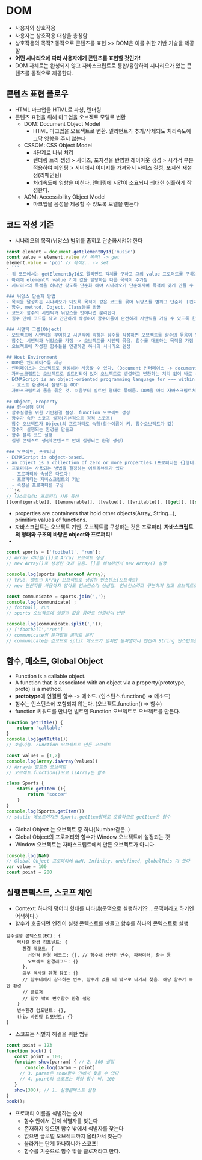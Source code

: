 # DOM
- 사용자와 상호작용
- 사용자는 상호작용 대상을 총칭함
- 상호작용의 목적? 동적으로 콘텐츠를 표현 >> DOM은 이를 위한 기반 기술을 제공함
- **어떤 시나리오에 따라 사용자에게 콘텐츠를 표현할 것인가!**
- DOM 자체로는 완성되지 않고 자바스크립트로 통합/융합하여 시나리오가 있는 콘텐츠를 동적으로 제공한다.

## 콘텐츠 표현 플로우
- HTML 마크업을 HTML로 파싱, 렌더링
- 콘텐츠 표현을 위해 마크업을 오브젝트 모델로 변환
  - DOM: Document Object Model
    - HTML 마크업을 오브젝트로 변환. 엘리먼트가 추가/삭제되도 처리속도에 그닥 영향을 주지 않는다
  - CSSOM: CSS Object Model
    - 4단계로 나눠 처리
    - 렌더링 트리 생성 > 사이즈, 포지션을 반영한 레이아웃 생성 > 시각적 부분 적용하여 페인팅 > 서버에서 이미지를 가져와서 사이즈 결정, 포지션 재설정(리페인팅)
    - 처리속도에 영향을 미친다. 렌더링에 시간이 소요되니 최대한 심플하게 작성한다.
  - AOM: Accessibility Object Model
    - 마크업을 음성을 제공할 수 있도록 모델을 만든다
  
## 코드 작성 기준
- 시나리오의 목적(뉘앙스) 범위를 좁히고 단순화시켜야 한다
```js
const element = document.getElementById('music')
const value = element.value // 목적! -> get
element.value = 'pop' // 목적2.. -> set
- ```
- 위 코드에서는 getElementById로 엘리먼트 객체를 구하고 그의 value 프로퍼트를 구하는 목적인 코드
- 아래에 element의 value 키에 값을 할당하는 다른 목적이 추가됨
- 시나리오의 목적을 하나만 갖도록 단순화 해야 시나리오가 단순해지며 목적에 맞게 만들 수 있다.(예. getter, setter)

### 뉘앙스 단순화 방법
- 목적을 달성하는 시나리오가 되도록 목적이 같은 코드를 묶어 뉘앙스를 범위고 단순화 ㅣ킨다
- 함수, method, Object, Class등을 활용
- 코드가 함수의 시맨틱과 뉘앙스를 벗어나면 분리한다.
- 힘수 안에 코드를 작고 간단하게 작성하여 함수이름이 완전하게 시맨틱을 가질 수 있도록 한다. 코드 전체가 목적을 달성하는 하나의 시나리오가 되도록!

### 시맨틱 그룹(Object)
- 오브젝트에 시맨틱을 부여하고 시맨틱에 속하는 함수를 작성하면 오브젝트를 함수의 묶음이 됨
- 함수는 시맨틱과 뉘앙스를 가짐 -> 오브젝트를 시맨틱 묶음. 함수를 대표하는 목적을 가짐
- 오브젝트에 작성한 함수들을 연결하면 하나의 시나리오 완성

## Host Environment
- DOM은 인터페이스를 제공
- 인터페이스는 오브젝트로 생성해야 사용할 수 있다. (Document 인터페이스 -> document.getElementById())
- 자바스크립트는 오브젝트로 빌트인되어 있어 오브젝트로 생성하고 변환하는 처리 없이 바로 사용할 수 있다.
- ECMAScript is an object-oriented programming language for ~~~ within a host environment.
  - 호스트 환경에서 실행되는 OOP
- 자바스크립트와 돔을 묶은 것. 처음부터 빌트인 형태로 묶어둠. DOM을 마치 자바스크립트처럼 사용할 수 있다

## Object, Property
### 함수실행 단계
- 함수실행을 위한 기반환결 설정. function 오브젝트 생성
- 함수가 속한 스코프 설정(기본적으로 정적 스코프)
- 함수 오브젝트가 Object의 프로퍼티로 속함(함수이름이 키, 함수오브젝트가 값)
- 함수가 실행되는 환경을 만들고
- 함수 블록 코드 실행
- 실행 콘텍스트 생성(콘텐스트 안에 실행되는 환경 생성)

### 오브젝트, 프로퍼티
- ECMAScript is object-based.
- an object is a collection of zero or more properties.(프로퍼티는 {}형태. 키밸류 한쌍을 가짐. {key:value})
- 프로퍼티는 사용되는 방법을 결정하는 어트리뷰트가 있다
  - 프로퍼티와 속성은 다르다!
  - 프로퍼티는 자바스크립트의 기반
  - 속성은 프로퍼티를 구성
```js
// 디스크립터: 프로퍼티 사용 특성
[[configurable]], [[enumerable]], [[value]], [[writable]], [[get]], [[set]]
  ```
- properties are containers that hold other objects(Array, String...), primitive values of functions.
- 자바스크립트는 오브젝트 기반. 오브젝트를 구성하는 것은 프로퍼티. **자바스크립트의 형태와 구조의 바탕은 object와 프로퍼티!**
- 
```js
const sports = ['football', 'run']; 
// Array 리터럴([])로 Array 오브젝트 생성.
// new Array()로 생성한 것과 같음. []를 해석하면서 new Array() 실행

console.log(sports instanceof Array);
// true. 빌트인 Array 오브젝트로 생성한 인스턴스(오브젝트)
// new 연산자를 사용하지 않아도 인스턴스가 생성함. 인스턴스라고 구분하지 않고 오브젝트로 부름. 

const communicate = sports.join(',');
console.log(communicate) ;
// football, run
// sports 오브젝트에 설정한 값을 콤마로 연결하여 반환

console.log(communicate.split(','));
// ['football','run']
// communicate의 문자열을 콤마로 분리
// communicate는 값으므로 split 메소드가 없지만 뮨자열이니 엔진이 String 인스턴트를 생성하여 메소드를 호출
```

## 함수, 메소드, Global Object
- Function is a callable object.
- A function that is associated with an object via a property(prototype, proto) is a method.
- **prototype**에 연결된 함수 -> 메소드. (인스턴스.function() => 메소드)
- 함수는 인스턴스에 포함되지 않는다. (오브젝트.function() => 함수)
- function 키워드를 만나면 빌트인 Function 오브젝트로 오브젝트를 만든다.
```js
function getTitle() {
    return 'callable' 
}
console.log(getTitle())
// 호출가능. Function 오브젝트로 만든 오브젝트

const values = [1,2]
console.log(Array.isArray(values)) 
// Array는 빌트인 오브젝트
// 오브젝트.function()으로 isArray는 함수

class Sports {
    static getItem (){
        return 'soccer'
    }    
}
console.log(Sports.getItem())
// static 메소드이지만 Sports.getItem형태로 호출하므로 getItem은 함수
```

- Global Object 는 오브젝트 중 하나(Number같은..)
- Global Object의 프로퍼티와 함수가 Window 오브젝트에 설정되는 것
- Window 오브젝트는 자바스크립트에서 만든 오브젝트가 아니다.
 ```js
console.log(NaN)
// Global Object 프로퍼티에 NaN, Infinity, undefined, globalThis 가 있다
var value = 100
const point = 200
```

## 실행콘텍스트, 스코프 체인
- Context: 하나의 덩어리 형태를 나타냄(문맥으로 실행하기?? ...문맥이라고 하기엔 어색하다.)
- 함수가 호출되면 엔진이 실행 콘텍스트를 만들고 함수를 하나의 콘텍스트로 실행
```
함수실행 콘텍스트(EC): {
    렉시컬 환경 컴포넌트: {
      환경 레코드: {
        선언적 환경 레코드: {}, // 함수내 선언된 변수, 파라미터, 함수 등
        오브젝트 환경레코드: {}
      },
      외부 렉시컬 환경 참조: {} 
      // 함수내에서 참조하는 변수, 함수가 없을 때 밖으로 나가서 찾음. 해당 함수가 속한 환경
      // 클로저
      // 함수 밖의 변수함수 환경 설정
    }
    변수환경 컴포넌트: {},
    this 바인딩 컴포넌트: {}
}
```

- 스코프는 식별자 해결을 위한 범위
 ```js
const point = 123
function book() { 
    const point = 100;
    function show(parram) { // 2. 300 설정
        console.log(param + point) 
      // 3. param은 show함수 안에서 찾을 수 있다
      // 4. point의 스코프는 해당 함수 밖. 100
    }
    show(300); // 1. 실행콘텍스트 설정
}
book();
 ```
- 프로퍼티 이름을 식별하는 순서
  - 함수 안에서 먼저 식별자를 찾는다
  - 존재하지 않으면 함수 밖에서 식별자를 찾는다
  - 없으면 글로벌 오브젝트까지 올라가서 찾는다
  - 올라가는 단계 하나하나가 스코프!
  - 함수를 기준으로 함수 밖을 클로저라고 한다.
  